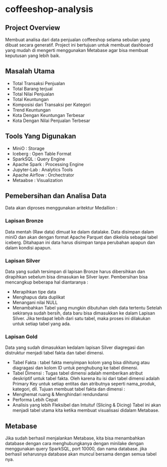 # coffeeshop-analysis
## Project Overview
Membuat analisa dari data penjualan coffeeshop selama sebulan yang dibuat secara generatif. Project ini bertujuan untuk membuat dashboard yang mudah di mengerti menggunakan Metabase agar bisa membuat keputusan yang lebih baik. 
## Masalah Utama
* Total Transaksi Penjualan
* Total Barang terjual
* Total Nilai Penjualan
* Total Keuntungan
* Komposisi dari Transaksi per Kategori
* Trend Keuntungan
* Kota Dengan Keuntungan Terbesar
* Kota Dengan Nilai Penjualan Terbesar
## Tools Yang Digunakan
* MiniO : Storage
* Iceberg : Open Table Format
* SparkSQL : Query Engine
* Apache Spark : Processing Engine
* Jupyter-Lab : Analytics Tools
* Apache Airflow : Orchectrator
* Metaabse : Visualization
## Pemebersihan dan Analisa Data
Data akan diproses menggunakan aritektur Medallion :
### Lapisan Bronze
Data mentah (Raw data) dimuat ke dalam datalake. Data disimpan dalam miniO dan akan dengan format Apache Parquet dan dikelola sebagai tabel iceberg. Ditahapan ini data harus disimpan tanpa perubahan apapun dan dalam kondisi apapun.
### Lapisan Silver
Data yang sudah tersimpan di lapisan Bronze harus dibersihkan dan dirapihkan sebelum bisa dimasukan ke Silver layer. Pembersihan bisa mencangkup beberapa hal diantaranya :
* Merapihkan tipe data
* Menghapus data duplikat
* Menangani nilai NULL
* Menambahkan Tabel yang mungkin dibutuhan oleh data tertentu
Setelah sekiranya sudah bersih, data baru bisa dimasukkan ke dalam Lapisan Silver. Jika terdapat lebih dari satu tabel, maka proses ini dilakukan untuk setiap tabel yang ada.
### Lapisan Gold
Data yang sudah dimasukkan kedalam lapisan Silver diagregasi dan distruktur menjadi tabel fakta dan tabel dimensi.
* Tabel Fakta : tabel fakta menyimpan kolom yang bisa dihitung atau diagragasi dan kolom ID untuk penghubung ke tabel dimensi.
* Tabel Dimensi : Tugas tabel dimensi adalah memberikan atribut deskriptif untuk tabel fakta. Oleh karena itu isi dari tabel dimensi adalah Primary Key untuk setiap entitas dan atributnya seperti nama_produk, kategori, dll.
Tujuan membuat tabel fakta dan dimensi :
* Menghemat ruang & Menghindari rendundansi
* Performa Lebih Cepat
* Analisis yang lebih Fleksibel dan Intuituf (Slicing & Dicing)
Tabel ini akan menjadi tabel utama kita ketika membuat visualisasi didalam Metabase.
## Metabase
Jika sudah berhasil menjalankan Metabase, kita bisa menambahkan database dengan cara menghubungkanya dengan minilake dengan menggunakan query SparkSQL, port 10000, dan nama database. jika berhasil seharusnya database akan muncul bersama dengan semua tabel nya.
